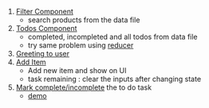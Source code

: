1. [Filter Component](https://codesandbox.io/s/brand-filter-component-t0xdex?file=/src/App.js)
    - search products from the data file
2. [Todos Component](https://codesandbox.io/s/todos-componentt-2tm9bc?file=/src/App.js)
    - completed, incompleted and all todos from data file
    - try same problem using [reducer](https://codesandbox.io/s/floral-bird-dh5ism?file=/src/Todo.jsx)
3. [Greeting to user](https://codesandbox.io/s/twilight-violet-gkjk1k?file=/src/Solution.js)
4. [Add Item](https://codesandbox.io/s/add-new-item-etumio?file=/src/App.js)
    - Add new item and show on UI 
    - task remaining : clear the inputs after changing state
5. [Mark complete/incomplete](https://codesandbox.io/s/mark-complte-incomplete-todo-m3jouu?file=/src/App.js)
 the to do task 
    - [demo](https://9j0nht.csb.app/)
